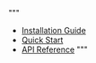 """
* [Installation Guide](installation.md)
* [Quick Start](quick-start.md)
* [API Reference](api-reference.md)
"""